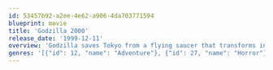 ```yaml
---
id: 53457b92-a2ee-4e62-a906-4da703771594
blueprint: movie
title: 'Godzilla 2000'
release_date: '1999-12-11'
overview: 'Godzilla saves Tokyo from a flying saucer that transforms into the beast Orga.'
genres: '[{"id": 12, "name": "Adventure"}, {"id": 27, "name": "Horror"}, {"id": 28, "name": "Action"}, {"id": 878, "name": "Science Fiction"}]'
---
```


